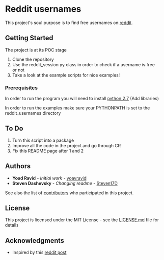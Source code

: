 # Reddit usernames

This project's soul purpose is to find free usernames on [reddit](https://www.reddit.com/).

## Getting Started

The project is at its POC stage

1. Clone the repository
2. Use the reddit_session.py class in order to check if a username is free or not
3. Take a look at the example scripts for nice examples!


### Prerequisites

In order to run the program you will need to install [python 2.7](https://www.python.org/getit/)
(Add libraries)

In order to run the examples make sure your PYTHONPATH is set to the reddit_usernames directory

## To Do
1. Turn this script into a package
2. Improve all the code in the project and go through CR
3. Fix this README page after 1 and 2

## Authors

* **Yoad Ravid** - *Initial work* - [yoavravid](https://github.com/yoavravid)
* **Steven Dashevsky** - *Changing readme* - [Steven17D](https://github.com/Steven17D)

See also the list of [contributors](https://github.com/yoavravid/reddit_usernames/contributors) who participated in this project.

## License

This project is licensed under the MIT License - see the [LICENSE.md](LICENSE.md) file for details

## Acknowledgments

* Inspired by this [reddit post](https://www.reddit.com/r/learnprogramming/comments/8m8hl3/python_script_to_look_for_free_username_on_a/)
